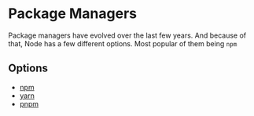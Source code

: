 # Package Managers

Package managers have evolved over the last few years. And because of that, Node has a few different options. Most popular of them being `npm`

## Options

- [npm](./npm.md)
- [yarn](./yarn.md)
- [pnpm](./pnpm.md)
